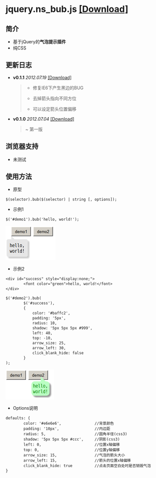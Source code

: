 jquery.ns_bub.js	[[Download]](https://github.com/nsnail/jquery.ns_bub.js/tree/master/dist/)
================

简介
----
* 基于jQuery的**气泡提示插件**
* 纯CSS

更新日志
--------
* **v0.1.1**	*2012.07.19*	[[Download]](https://raw.github.com/nsnail/jquery.ns_bub.js/master/dist/jquery.ns_bub-0.1.1.js)

	> * 修复IE6下产生黑边的BUG
	> - 去掉箭头指向不同方位
	> + 可以设定箭头位置偏移

* **v0.1.0**	*2012.07.04*	[[Download]](https://raw.github.com/nsnail/jquery.ns_bub.js/master/dist/jquery.ns_bub-0.1.0.js)

	> ~ 第一版

浏览器支持
----------
* 未测试

使用方法
--------
* 原型
```
$(selector).bub($(selector) | string [, options]);
```

* 示例1
```
$('#demo1').bub('hello, world!');
```
![示例1](https://github.com/nsnail/jquery.ns_bub.js/raw/master/dist/2012-07-19_121141.png "示例1")

* 示例2
```
<div id="success" style="display:none;">
		<font color="green">hello, world!</font>
</div>
```
```
$('#demo2').bub(
		$('#success'),
		{
			color: '#baffc2',
			padding: '5px',
			radius: 10,
			shadow: '5px 5px 5px #999',
			left: 40,
			top: -10,
			arrow_size: 25,
			arrow_left: 30,
			click_blank_hide: false
		}
);
```
![示例2](https://github.com/nsnail/jquery.ns_bub.js/raw/master/dist/2012-07-19_121152.png "示例2")

* Options说明
```
defaults: {
		color: '#e6e6e6',				//背景颜色
		padding: '10px',				//内边距
		radius: 5,						//圆角半径(css3)
		shadow: '5px 5px 5px #ccc',		//阴影(css3)
		left: 0,						//位置x轴偏移
		top: 0,							//位置y轴偏移
		arrow_size: 15,					//气泡的箭头大小
		arrow_left: 15,					//箭头的位置x轴偏移
		click_blank_hide: true			//点击页面空白处时是否销毁气泡
}
```